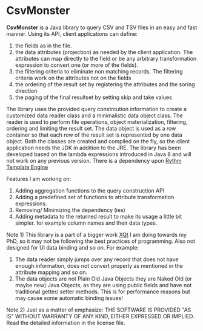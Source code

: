 CsvMonster
==========

**CsvMonster** is a Java library to query CSV and TSV files in an easy and fast manner. Using its API, client applications can define:

1. the fields as in the file. 
2. the data attributes (projection) as needed by the client application. The attributes can map directly to the field or be any arbitrary transformation expression to convert one (or more of the fields).
3. the filtering criteria to eliminate non matching records. The filtering criteria work on the attributes not on the fields
4. the ordering of the result set by registering the attributes and the soring direction
5. the paging of the final resultset by setting skip and take values

The library uses the provided query constrcution information to create a customized data reader class and a minimalistic data object class. The reader is used to perform file operations, object materialization, filtering, ordering and limiting the result set. The data object is used as a row container so that each row of the result set is represented by one data object.
Both the classes are created and compiled on the fly, so the client application needs the JDK in addition to the JRE. The library has been developed based on the lambda expressions introduced in Java 8 and will not work on any previous version. There is a dependency upon [Rythm Template Engine](http://rythmengine.org)

Features I am working on:

1. Adding aggregation functions to the query construction API
2. Adding a predefined set of functions to attribute transformation expressions.
2. Removing/ Minimizing the dependency (ies)
3. Adding metadata to the returned result to make its usage a little bit simpler. for example column names and their data types.

Note 1) This library is a part of a bigger work [XQt](https://github.com/javadch/XQt) I am doing towards my PhD, so it may not be following the best practices of programming. Also not designed for UI data binding and so on.
For example:
1. The data reader simply jumps over any record that does not have enough information, does not convert properly as mentioned in the attribute mapping and so on.
2. The data objects are not Plain Old Java Objects they are Naked Old (or maybe new) Java Objects, as they are using public fields and have not traditional getter/ setter methods. This is for performance reasons but may cause some automatic binding issues!
 
Note 2) Just as a matter of emphasize: THE SOFTWARE IS PROVIDED "AS IS" WITHOUT WARRANTY OF ANY KIND, EITHER EXPRESSED OR IMPLIED. Read the detailed information in the license file.
